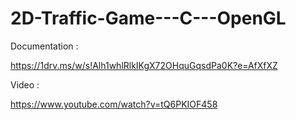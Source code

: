 # 2D-Traffic-Game---C---OpenGL

Documentation : 

  https://1drv.ms/w/s!Alh1whlRlkIKgX72OHquGqsdPa0K?e=AfXfXZ
  
 Video : 
  
  https://www.youtube.com/watch?v=tQ6PKIOF458
